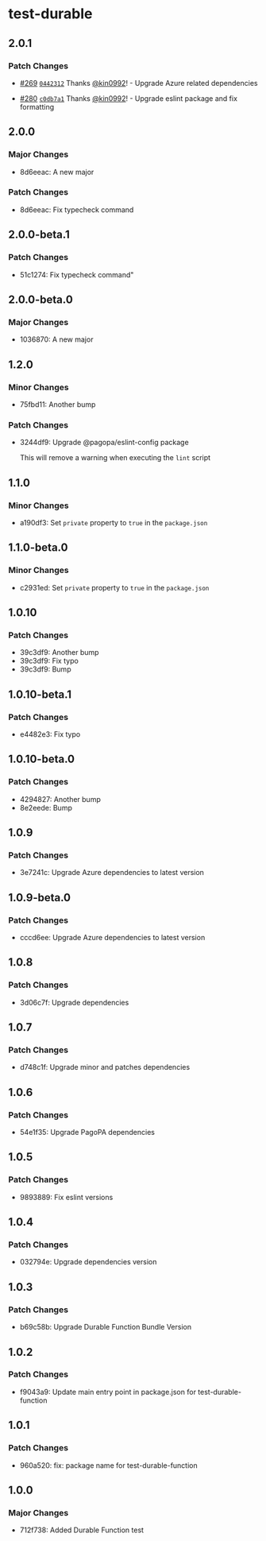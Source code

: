# test-durable

## 2.0.1

### Patch Changes

- [#269](https://github.com/pagopa/dx-playground/pull/269) [`0442312`](https://github.com/pagopa/dx-playground/commit/044231217596b285b8eab5d5af47e677e9c30af4) Thanks [@kin0992](https://github.com/kin0992)! - Upgrade Azure related dependencies

- [#280](https://github.com/pagopa/dx-playground/pull/280) [`c0db7a1`](https://github.com/pagopa/dx-playground/commit/c0db7a1d2dbac23ba9264ed47e668887fa872901) Thanks [@kin0992](https://github.com/kin0992)! - Upgrade eslint package and fix formatting

## 2.0.0

### Major Changes

- 8d6eeac: A new major

### Patch Changes

- 8d6eeac: Fix typecheck command

## 2.0.0-beta.1

### Patch Changes

- 51c1274: Fix typecheck command"

## 2.0.0-beta.0

### Major Changes

- 1036870: A new major

## 1.2.0

### Minor Changes

- 75fbd11: Another bump

### Patch Changes

- 3244df9: Upgrade @pagopa/eslint-config package

  This will remove a warning when executing the `lint` script

## 1.1.0

### Minor Changes

- a190df3: Set `private` property to `true` in the `package.json`

## 1.1.0-beta.0

### Minor Changes

- c2931ed: Set `private` property to `true` in the `package.json`

## 1.0.10

### Patch Changes

- 39c3df9: Another bump
- 39c3df9: Fix typo
- 39c3df9: Bump

## 1.0.10-beta.1

### Patch Changes

- e4482e3: Fix typo

## 1.0.10-beta.0

### Patch Changes

- 4294827: Another bump
- 8e2eede: Bump

## 1.0.9

### Patch Changes

- 3e7241c: Upgrade Azure dependencies to latest version

## 1.0.9-beta.0

### Patch Changes

- cccd6ee: Upgrade Azure dependencies to latest version

## 1.0.8

### Patch Changes

- 3d06c7f: Upgrade dependencies

## 1.0.7

### Patch Changes

- d748c1f: Upgrade minor and patches dependencies

## 1.0.6

### Patch Changes

- 54e1f35: Upgrade PagoPA dependencies

## 1.0.5

### Patch Changes

- 9893889: Fix eslint versions

## 1.0.4

### Patch Changes

- 032794e: Upgrade dependencies version

## 1.0.3

### Patch Changes

- b69c58b: Upgrade Durable Function Bundle Version

## 1.0.2

### Patch Changes

- f9043a9: Update main entry point in package.json for test-durable-function

## 1.0.1

### Patch Changes

- 960a520: fix: package name for test-durable-function

## 1.0.0

### Major Changes

- 712f738: Added Durable Function test
